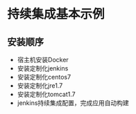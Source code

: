 # 持续集成基本示例

## 安装顺序
- 宿主机安装Docker
- 安装定制化jenkins
- 安装定制化centos7
- 安装定制化jre1.7
- 安装定制化tomcat1.7
- jenkins持续集成配置，完成应用自动构建